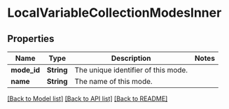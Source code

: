 # LocalVariableCollectionModesInner

## Properties

Name | Type | Description | Notes
------------ | ------------- | ------------- | -------------
**mode_id** | **String** | The unique identifier of this mode. | 
**name** | **String** | The name of this mode. | 

[[Back to Model list]](../README.md#documentation-for-models) [[Back to API list]](../README.md#documentation-for-api-endpoints) [[Back to README]](../README.md)


